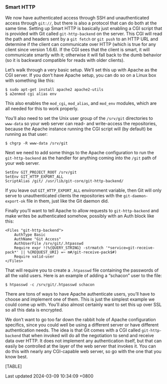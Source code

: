 ### Smart HTTP

We now have authenticated access through SSH and unauthenticated access
through `git://`, but there is also a protocol that can do both at the
same time. Setting up Smart HTTP is basically just enabling a CGI script
that is provided with Git called `git-http-backend` on the server. This
CGI will read the path and headers sent by a `git fetch` or `git push`
to an HTTP URL and determine if the client can communicate over HTTP
(which is true for any client since version 1.6.6). If the CGI sees that
the client is smart, it will communicate smartly with it; otherwise it
will fall back to the dumb behavior (so it is backward compatible for
reads with older clients).

Let’s walk through a very basic setup. We’ll set this up with Apache as
the CGI server. If you don’t have Apache setup, you can do so on a Linux
box with something like this:

```shell
$ sudo apt-get install apache2 apache2-utils
$ a2enmod cgi alias env
```

This also enables the `mod_cgi`, `mod_alias`, and `mod_env` modules,
which are all needed for this to work properly.

You’ll also need to set the Unix user group of the `/srv/git`
directories to `www-data` so your web server can read- and write-access
the repositories, because the Apache instance running the CGI script
will (by default) be running as that user:

```shell
$ chgrp -R www-data /srv/git
```

Next we need to add some things to the Apache configuration to run the
`git-http-backend` as the handler for anything coming into the `/git`
path of your web server.

```shell
SetEnv GIT_PROJECT_ROOT /srv/git
SetEnv GIT_HTTP_EXPORT_ALL
ScriptAlias /git/ /usr/lib/git-core/git-http-backend/
```

If you leave out `GIT_HTTP_EXPORT_ALL` environment variable, then Git
will only serve to unauthenticated clients the repositories with the
`git-daemon-export-ok` file in them, just like the Git daemon did.

Finally you’ll want to tell Apache to allow requests to
`git-http-backend` and make writes be authenticated somehow, possibly
with an Auth block like this:

```shell
<Files "git-http-backend">
    AuthType Basic
    AuthName "Git Access"
    AuthUserFile /srv/git/.htpasswd
    Require expr !(%{QUERY_STRING} -strmatch '*service=git-receive-pack*' || %{REQUEST_URI} =~ m#/git-receive-pack$#)
    Require valid-user
</Files>
```

That will require you to create a `.htpasswd` file containing the
passwords of all the valid users. Here is an example of adding a
“schacon” user to the file:

```shell
$ htpasswd -c /srv/git/.htpasswd schacon
```

There are tons of ways to have Apache authenticate users, you’ll have to
choose and implement one of them. This is just the simplest example we
could come up with. You’ll also almost certainly want to set this up
over SSL so all this data is encrypted.

We don’t want to go too far down the rabbit hole of Apache configuration
specifics, since you could well be using a different server or have
different authentication needs. The idea is that Git comes with a CGI
called `git-http-backend` that when invoked will do all the negotiation
to send and receive data over HTTP. It does not implement any
authentication itself, but that can easily be controlled at the layer of
the web server that invokes it. You can do this with nearly any
CGI-capable web server, so go with the one that you know best.

[TABLE]

Last updated 2024-03-09 10:34:09 +0800
